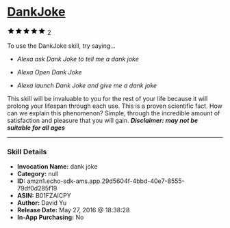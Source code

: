 # [DankJoke](http://alexa.amazon.com/#skills/amzn1.echo-sdk-ams.app.29d5604f-4bbd-40e7-8555-79df0d285f19)
![5 stars](../../images/ic_star_black_18dp_1x.png)![5 stars](../../images/ic_star_black_18dp_1x.png)![5 stars](../../images/ic_star_black_18dp_1x.png)![5 stars](../../images/ic_star_black_18dp_1x.png)![5 stars](../../images/ic_star_black_18dp_1x.png) 2

To use the DankJoke skill, try saying...

* *Alexa ask Dank Joke to tell me a dank joke*

* *Alexa Open Dank Joke*

* *Alexa launch Dank Joke and give me a dank joke*

This skill will be invaluable to you for the rest of your life because it will prolong your lifespan through each use. This is a proven scientific fact. How can we explain this phenomenon? Simple, through the incredible amount of satisfaction and pleasure that you will gain. 
***Disclaimer: may not be suitable for all ages***

***

### Skill Details

* **Invocation Name:** dank joke
* **Category:** null
* **ID:** amzn1.echo-sdk-ams.app.29d5604f-4bbd-40e7-8555-79df0d285f19
* **ASIN:** B01FZAICPY
* **Author:** David Yu
* **Release Date:** May 27, 2016 @ 18:38:28
* **In-App Purchasing:** No
